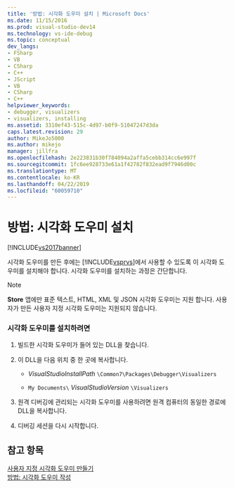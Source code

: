 ```yaml
---
title: '방법: 시각화 도우미 설치 | Microsoft Docs'
ms.date: 11/15/2016
ms.prod: visual-studio-dev14
ms.technology: vs-ide-debug
ms.topic: conceptual
dev_langs:
- FSharp
- VB
- CSharp
- C++
- JScript
- VB
- CSharp
- C++
helpviewer_keywords:
- debugger, visualizers
- visualizers, installing
ms.assetid: 3310ef43-515c-4d97-b0f9-51047247d3da
caps.latest.revision: 29
author: MikeJo5000
ms.author: mikejo
manager: jillfra
ms.openlocfilehash: 2e223831b30f784094a2affa5cebb314cc6e997f
ms.sourcegitcommit: 1fc6ee928733e61a1f42782f832ead9f7946d00c
ms.translationtype: MT
ms.contentlocale: ko-KR
ms.lasthandoff: 04/22/2019
ms.locfileid: "60059710"
---
```

# <a name="how-to-install-a-visualizer"></a>방법: 시각화 도우미 설치
[!INCLUDE[vs2017banner](../includes/vs2017banner.md)]

시각화 도우미를 만든 후에는 [!INCLUDE[vsprvs](../includes/vsprvs-md.md)]에서 사용할 수 있도록 이 시각화 도우미를 설치해야 합니다. 시각화 도우미를 설치하는 과정은 간단합니다.  
  
> [!NOTE]
>  **Store** 앱에만 표준 텍스트, HTML, XML 및 JSON 시각화 도우미는 지원 합니다. 사용자가 만든 사용자 지정 시각화 도우미는 지원되지 않습니다.  
  
### <a name="to-install-a-visualizer"></a>시각화 도우미를 설치하려면  
  
1. 빌드한 시각화 도우미가 들어 있는 DLL을 찾습니다.  
  
2. 이 DLL을 다음 위치 중 한 곳에 복사합니다.  
  
    - *VisualStudioInstallPath* `\Common7\Packages\Debugger\Visualizers`  
  
    - `My Documents\` *VisualStudioVersion* `\Visualizers`  
  
3. 원격 디버깅에 관리되는 시각화 도우미를 사용하려면 원격 컴퓨터의 동일한 경로에 DLL을 복사합니다.  
  
4. 디버깅 세션을 다시 시작합니다.  
  
## <a name="see-also"></a>참고 항목  
 [사용자 지정 시각화 도우미 만들기](../debugger/create-custom-visualizers-of-data.md)   
 [방법: 시각화 도우미 작성](../debugger/how-to-write-a-visualizer.md)
